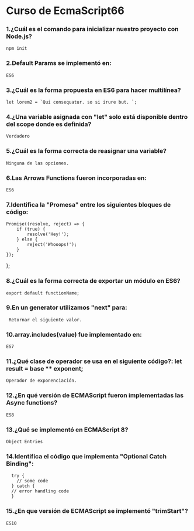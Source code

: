 # Curso de EcmaScript66
### 1.¿Cuál es el comando para inicializar nuestro proyecto con Node.js?
  	npm init
### 2.Default Params se implementó en:
  	ES6
### 3.¿Cuál es la forma propuesta en ES6 para hacer multilínea?
  	let lorem2 = `Qui consequatur. so si irure but. `;
### 4.¿Una variable asignada con "let" solo está disponible dentro del scope donde es definida?
  	Verdadero

### 5.¿Cuál es la forma correcta de reasignar una variable?
  	Ninguna de las opciones.

### 6.Las Arrows Functions fueron incorporadas en:
  	ES6
### 7.Identifica la "Promesa" entre los siguientes bloques de código:
	Promise((resolve, reject) => { 
		if (true) { 
			resolve('Hey!'); 
		} else { 
			reject('Whooops!'); 
		} 
	}); 
};
### 8.¿Cuál es la forma correcta de exportar un módulo en ES6?
	export default functionName;
### 9.En un generator utilizamos "next" para:
 	 Retornar el siguiente valor.
### 10.array.includes(value) fue implementado en:
  	ES7
### 11.¿Qué clase de operador se usa en el siguiente código?: let result = base ** exponent;

  	Operador de exponenciación.

### 12.¿En qué versión de ECMAScript fueron implementadas las Async functions?
  	ES8
### 13.¿Qué se implementó en ECMAScript 8?

  	Object Entries

### 14.Identifica el código que implementa "Optional Catch Binding":
	  try { 
	    // some code 
	  } catch { 
	  // error handling code 
	  }
### 15.¿En que versión de ECMAScript se implementó "trimStart"?
  	ES10

